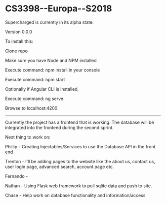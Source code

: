 # CS3398--Europa--S2018

Supercharged is currently in its alpha state:

Version 0.0.0

To install this:

Clone repo

Make sure you have Node and NPM installed

Execute command: npm install in your console

Execute command: npm start

Optionally if Angular CLI is installed,

Execute command: ng serve

Browse to localhost:4200


--------------------------------------------------------------------------------------------------
Currently the project has a frontend that is working.
The database will be integrated into the frontend during the second sprint.

Next thing to work on:

Phillip - Creating Injectables/Services to use the Database API in the front end

Trenton - I'll be adding pages to the website like the about us, contact us, user login page, advanced search, account page etc.

Fernando - 

Nathan - Using Flask web framework to pull sqlite data and push to site.

Chase - Help work on database functionality and information/access
